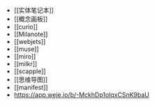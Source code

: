 - [[实体笔记本]]
- [[概念画板]]
- [[curio]]
- [[Milanote]]
- [[webjets]]
- [[muse]]
- [[miro]]
- [[milkr]]
- [[scapple]]
- [[思维导图]]
- [[manifest]]
- https://app.weje.io/b/-MckhDp1olqxCSnK9baU
